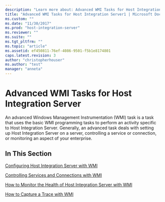 ```yaml
---
description: "Learn more about: Advanced WMI Tasks for Host Integration Server"
title: "Advanced WMI Tasks for Host Integration Server1 | Microsoft Docs"
ms.custom: ""
ms.date: "11/30/2017"
ms.prod: "host-integration-server"
ms.reviewer: ""
ms.suite: ""
ms.tgt_pltfrm: ""
ms.topic: "article"
ms.assetid: ef450811-76ef-4086-9501-f5b1e8174801
caps.latest.revision: 3
author: "christopherhouser"
ms.author: "test"
manager: "anneta"
---
```

# Advanced WMI Tasks for Host Integration Server
An advanced Windows Management Instrumentation (WMI) task is a task that uses the basic WMI programming tasks to perform an activity specific to Host Integration Server. Generally, an advanced task deals with setting up Host Integration Server on a server, controlling a service or connection, or monitoring an aspect of your enterprise.  
  
## In This Section  
 [Configuring Host Integration Server with WMI](../core/configuring-host-integration-server-with-wmi2.md)  
  
 [Controlling Services and Connections with WMI](../core/controlling-services-and-connections-with-wmi1.md)  
  
 [How to Monitor the Health of Host Integration Server with WMI](../core/how-to-monitor-the-health-of-host-integration-server-with-wmi1.md)  
  
 [How to Capture a Trace with WMI](../core/how-to-capture-a-trace-with-wmi1.md)
